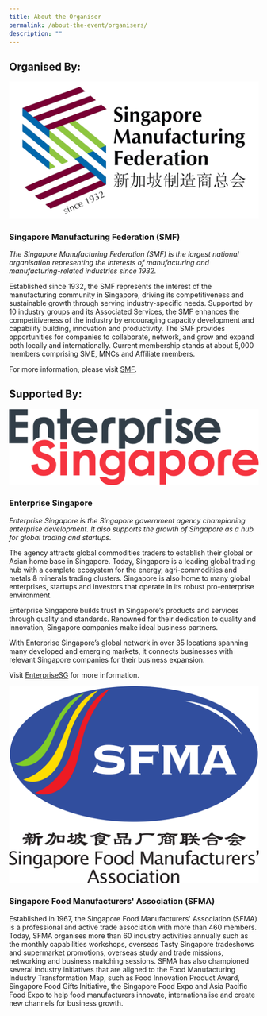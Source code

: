 ```yaml
---
title: About the Organiser
permalink: /about-the-event/organisers/
description: ""
---
```

## Organised By:
![](/images/SMF-Logo_New-Version-transparent.png)
### Singapore Manufacturing Federation (SMF)

*The Singapore Manufacturing Federation (SMF) is the largest national organisation representing the interests of manufacturing and manufacturing-related industries since 1932.*

Established since 1932, the SMF represents the interest of the manufacturing community in Singapore, driving its competitiveness and sustainable growth through serving industry-specific needs. Supported by 10 industry groups and its Associated Services, the SMF enhances the competitiveness of the industry by encouraging capacity development and capability building, innovation and productivity. The SMF provides opportunities for companies to collaborate, network, and grow and expand both locally
and internationally. Current membership stands at about 5,000 members comprising SME, MNCs and Affiliate members.

For more information, please visit [SMF](https://www.smfederation.org.sg/). 

## Supported By:

![](/images/ESG-Logo-Pantone.png)

### Enterprise Singapore

*Enterprise Singapore is the Singapore government agency championing enterprise development. It also supports the growth of Singapore as a hub for global trading and startups.*

The agency attracts global commodities traders to establish their global or Asian home base in Singapore. Today, Singapore is a leading global trading hub with a complete ecosystem for the energy, agri-commodities and metals & minerals trading clusters. Singapore is also home to many global enterprises, startups and investors that operate in its robust pro-enterprise environment.

Enterprise Singapore builds trust in Singapore’s products and services through quality and standards. Renowned for their dedication to quality and innovation, Singapore companies make ideal business partners.

With Enterprise Singapore’s global network in over 35 locations spanning many developed and emerging markets, it connects businesses with relevant Singapore companies for their business expansion.

Visit [EnterpriseSG](https://www.enterprisesg.gov.sg/) for more information.

![](/images/New%20SFMA%20Logo.jpg)

### Singapore Food Manufacturers' Association (SFMA)

Established in 1967, the Singapore Food Manufacturers' Association (SFMA) is a professional and active trade association with more than 460 members. Today, SFMA organises more than 60 industry activities annually such as the monthly capabilities workshops, overseas Tasty Singapore tradeshows and supermarket promotions, overseas study and trade missions, networking and business matching sessions. SFMA has also championed several industry initiatives that are aligned to the Food Manufacturing Industry Transformation Map, such as Food
Innovation Product Award, Singapore Food Gifts Initiative, the Singapore Food Expo and Asia Pacific Food Expo to help food manufacturers innovate, internationalise and create new channels for business growth.